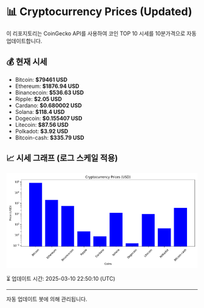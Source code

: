 
# 📊 Cryptocurrency Prices (Updated)

이 리포지토리는 CoinGecko API를 사용하여 코인 TOP 10 시세를 10분가격으로 자동 업데이트합니다.

## 💰 현재 시세
- Bitcoin: **$79461 USD**
- Ethereum: **$1876.94 USD**
- Binancecoin: **$536.63 USD**
- Ripple: **$2.05 USD**
- Cardano: **$0.680002 USD**
- Solana: **$118.4 USD**
- Dogecoin: **$0.155407 USD**
- Litecoin: **$87.56 USD**
- Polkadot: **$3.92 USD**
- Bitcoin-cash: **$335.79 USD**

## 📈 시세 그래프 (로그 스케일 적용)
![Crypto Prices](crypto_prices.png)

⏳ 업데이트 시간: 2025-03-10 22:50:10 (UTC)

---
자동 업데이트 봇에 의해 관리됩니다.
